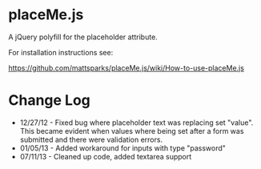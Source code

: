 placeMe.js
==========

A jQuery polyfill for the placeholder attribute.

For installation instructions see:

https://github.com/mattsparks/placeMe.js/wiki/How-to-use-placeMe.js

Change Log
==========

+ 12/27/12 - Fixed bug where placeholder text was replacing set "value". This became evident when values where being set after a form was submitted and there were validation errors.
+ 01/05/13 - Added workaround for inputs with type "password"
+ 07/11/13 - Cleaned up code, added textarea support
